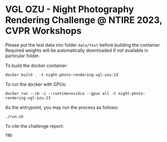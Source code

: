 # VGL OZU - Night Photography Rendering Challenge @ NTIRE 2023, CVPR Workshops

Please put the test data into folder ```data/test``` before building the container.
Required weights will be automatically downloaded if not available in particular folder.

To build the docker container:

```
docker build . -t night-photo-rendering-vgl-ozu-23
```


To run the docker with GPUs:

```
docker run --rm -i --runtime=nvidia --gpus all -t night-photo-rendering-vgl-ozu-23
```

As the entrypoint, you may run the process as follows:

```
./run.sh
```

To cite the challenge report:

```
TBD
```